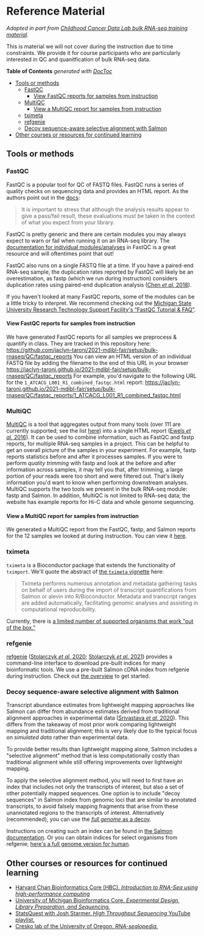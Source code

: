 # Reference Material

_Adapted in part from [Childhood Cancer Data Lab bulk RNA-seq training material](https://github.com/AlexsLemonade/training-modules/blob/9e648b207577c55cc22a24c712a736873523f5a4/RNA-seq)._

This is material we will not cover during the instruction due to time constraints.
We provide it for course participants who are particularly interested in QC and quanitfication of bulk RNA-seq data.


<!-- START doctoc generated TOC please keep comment here to allow auto update -->
<!-- DON'T EDIT THIS SECTION, INSTEAD RE-RUN doctoc TO UPDATE -->
**Table of Contents**  *generated with [DocToc](https://github.com/thlorenz/doctoc)*


- [Tools or methods](#tools-or-methods)
  - [FastQC](#fastqc)
      - [View FastQC reports for samples from instruction](#view-fastqc-reports-for-samples-from-instruction)
  - [MultiQC](#multiqc)
      - [View a MultiQC report for samples from instruction](#view-a-multiqc-report-for-samples-from-instruction)
  - [tximeta](#tximeta)
  - [refgenie](#refgenie)
  - [Decoy sequence-aware selective alignment with Salmon](#decoy-sequence-aware-selective-alignment-with-salmon)
- [Other courses or resources for continued learning](#other-courses-or-resources-for-continued-learning)

<!-- END doctoc generated TOC please keep comment here to allow auto update -->

## Tools or methods

### FastQC

FastQC is a popular tool for QC of FASTQ files. 
FastQC runs a series of quality checks on sequencing data and provides an HTML report. 
As the authors point out in the [docs](https://www.bioinformatics.babraham.ac.uk/projects/fastqc/Help/2%20Basic%20Operations/2.2%20Evaluating%20Results.html):

> It is important to stress that although the analysis results appear to give a pass/fail result, these evaluations must be taken in the context of what you expect from your library.

FastQC is pretty generic and there are certain modules you may always expect to warn or fail when running it on an RNA-seq library.
The [documentation for individual modules/analyses](https://www.bioinformatics.babraham.ac.uk/projects/fastqc/Help/3%20Analysis%20Modules/) in FastQC is a great resource and will oftentimes point that out!

FastQC also runs on a single FASTQ file at a time.
If you have a paired-end RNA-seq sample, the duplication rates reported by FastQC will likely be an overestimation, as fastp (which we run during instruction) considers duplication rates using paired-end duplication analysis ([Chen *et al.* 2018](https://doi.org/10.1093/bioinformatics/bty560)).

If you haven't looked at many FastQC reports, some of the modules can be a little tricky to interpret.
We recommend checking out the [Michigan State University Research Technology Support Facility's “FastQC Tutorial & FAQ”](https://rtsf.natsci.msu.edu/genomics/tech-notes/fastqc-tutorial-and-faq/).

#### View FastQC reports for samples from instruction

We have generated FastQC reports for all samples we preprocess & quantify in class.
They are tracked in this repository here: <https://github.com/jaclyn-taroni/2021-mdibl-fair/setup/bulk-rnaseq/QC/fastqc_reports> You can view an HTML version of an individual FASTQ file by adding the filename to the end of this URL in your browser <https://jaclyn-taroni.github.io/2021-mdibl-fair/setup/bulk-rnaseq/QC/fastqc_reports> For example, you'd navigate to the following URL for the `1_ATCACG_L001_R1_combined_fastqc.html` report: <https://jaclyn-taroni.github.io/2021-mdibl-fair/setup/bulk-rnaseq/QC/fastqc_reports/1_ATCACG_L001_R1_combined_fastqc.html>


### MultiQC

[MultiQC](https://multiqc.info/) is a tool that aggregates output from many tools (over 111 are currently supported; see the list [here](https://multiqc.info/docs/#multiqc-modules)) into a single HTML report ([Ewels *et al.* 2016](http://dx.doi.org/10.1093/bioinformatics/btw354)).
It can be used to combine information, such as FastQC and fastp reports, for multiple RNA-seq samples in a project.
This can be helpful to get an overall picture of the samples in your experiment.
For example, fastp reports statistics before and after it processes samples.
If you were to perform _quality trimming_ with fastp and look at the before and after information across samples, it may tell you that, after trimming, a large portion of your reads were too short and were filtered out.
That's likely information you'd want to know when performing downstream analyses.
MultiQC supports the two tools we present in the bulk RNA-seq module: fastp and Salmon.
In addition, MultiQC is not limited to RNA-seq data; the website has example reports for Hi-C data and whole genome sequencing.

#### View a MultiQC report for samples from instruction

We generated a MultiQC report from the FastQC, fastp, and Salmon reports for the 12 samples we looked at during instruction.
You can view it [here](https://jaclyn-taroni.github.io/2021-mdibl-fair/setup/bulk-rnaseq/QC/multiqc_report.html).

### tximeta

`tximeta` is a Bioconductor package that extends the functionality of `tximport`.
We'll quote the abstract of [the `tximeta` vignette](https://www.bioconductor.org/packages/devel/bioc/vignettes/tximeta/inst/doc/tximeta.html) here:

> Tximeta performs numerous annotation and metadata gathering tasks on behalf of users during the import of transcript quantifications from Salmon or alevin into R/Bioconductor. Metadata and transcript ranges are added automatically, facilitating genomic analyses and assisting in computational reproducibility. 

Currently, there is [a limited number of supported organisms that work "out of the box."](https://www.bioconductor.org/packages/devel/bioc/vignettes/tximeta/inst/doc/tximeta.html#Pre-computed_checksums)

### refgenie

[refgenie](http://refgenie.databio.org/en/latest/) ([Stolarczyk *et al.* 2020](https://doi.org/10.1093/gigascience/giz149); [Stolarczyk *et al.* 2021](https://doi.org/10.1093/nargab/lqab036)) provides a command-line interface to download pre-built indices for many bioinformatic tools.
We use a pre-built Salmon cDNA index from refgenie during instruction.
Check out [the overview](http://refgenie.databio.org/en/latest/overview/) to get started.

### Decoy sequence-aware selective alignment with Salmon

Transcript abundance estimates from lightweight mapping approaches like Salmon can differ from abundance estimates derived from traditional alignment approaches in experimental data ([Srivastava _et al._ 2020](https://doi.org/10.1186/s13059-020-02151-8)).
This differs from the takeaway of most prior work comparing lightweight mapping and traditional alignment; this is very likely due to the typical focus on _simulated data_ rather than experimental data.

To provide better results than lightweight mapping alone, Salmon includes a "selective alignment" method that is less computationally costly than traditional alignment while still offering improvements over lightweight mapping.

To apply the selective alignment method, you will need to first have an index that includes not only the transcripts of interest, but also a set of other potentially mapped sequences.
One option is to include "decoy sequences" in Salmon index from genomic loci that are similar to annotated transcripts, to avoid falsely mapping fragments that arise from these unannotated regions to the transcripts of interest.
Alternatively (recommended), you can use the [_full genome_ as a decoy](https://combine-lab.github.io/alevin-tutorial/2019/selective-alignment/).

Instructions on creating such an index can be found in [the Salmon documentation](https://salmon.readthedocs.io/en/latest/salmon.html#preparing-transcriptome-indices-mapping-based-mode).
Or you can obtain indices for select organisms from refgenie; [here's a full genome version for human](http://refgenomes.databio.org/v3/assets/splash/2230c535660fb4774114bfa966a62f823fdb6d21acf138d4/salmon_sa_index?tag=default).


## Other courses or resources for continued learning

* [Harvard Chan Bioinformatics Core (HBC). _Introduction to RNA-Seq using high-performance computing_](https://hbctraining.github.io/Intro-to-rnaseq-hpc-salmon-flipped/schedule/links-to-lessons.html)
* [University of Michigan Bioinformatics Core. _Experimental Design, Library Preparation, and Sequencing._](https://umich-brcf-bioinf.github.io/rnaseq_demystified_workshop/site/Module3a_Design_Prep_Seq)
* [StatsQuest with Josh Starmer. _High Throughput Sequencing_ YouTube playlist.](https://www.youtube.com/playlist?list=PLblh5JKOoLUJo2Q6xK4tZElbIvAACEykp)
* [Cresko lab of the University of Oregon. _RNA-seqlopedia._](https://rnaseq.uoregon.edu)

